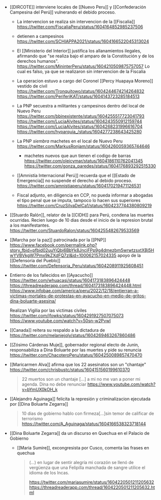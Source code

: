 - [[DIRCOTE]] interviene locales de [[Nuevo Peru]] y [[Confederación Campesina del Perú]] vulnerando el debido proceso.

  - La intervencion se realiza sin intervencion de la [[Fiscalia]] https://twitter.com/FiscaliaPeru/status/1604164852985237506

  - detienen a campesinos
    https://twitter.com/SCHIAPPA2021/status/1604166522045313024

  - El [[Ministerio del Interior]] justifica los allanamientos ilegales, afirmando que "se realiza bajo el amparo de la Constitución y de los derechos humanos". https://twitter.com/MininterPeru/status/1604210509875757057
    Lo cual es falso, ya que se realizaron sin intervencion de la Fiscalia

  - La operacion estuvo a cargo del Coronel [[Percy Huapaya Moreno]] vestido de civil
    https://twitter.com/Tronquitowo/status/1604244674214264832
    https://twitter.com/PeriferiKAT/status/1604143723285184513

  - La PNP secuestra a militantes y campesinos dentro del local de Nuevo Peru
    https://twitter.com/bbinexistente/status/1604255517723041793
    https://twitter.com/LuciaAlvites/status/1604243550912159744
    https://twitter.com/LuciaAlvites/status/1604268231996616704
    https://twitter.com/hyparquia_/status/1604277238643425280

  - La PNP _siembra_ machetes en el local de Nuevo Peru
    https://twitter.com/MarkusRonjam/status/1604260059365744646

    - machetes nuevos que aun tienen el codigo de barras
      https://twitter.com/oleicymar/status/1604186110762041345
      https://twitter.com/gonza_paredes/status/1604176893292515330

  - [[Amnistía Internacional Perú]] recuerda que el [[Estado de Emergencia]] no suspende el derecho al debido proceso. https://twitter.com/amnistiaperu/status/1604170219471126531

  - Fiscal adjunto, en diligencia en CCP, no pueda informar a abogadas el tipo penal que se imputa, tampoco lo hacen sus superiores
    https://twitter.com/CruzSilvaDelCa1/status/1604237744380809219

- [[Stuardo Ralón]], relator de la [[CIDH]] para Perú, condena las muertes ocurridas.
  Recien luego de 10 dias desde el inicio de la represion brutal a los manifestantes.
  https://twitter.com/StuardoRalon/status/1604255482679533569

- [[Marcha por la paz]] patrocinada por la [[PNP]]
  https://www.facebook.com/permalink.php?story_fbid=pfbid02uuYiQbj6BbYk8JncjFPp9g4dmezbm5wrwtzsxtXBj5HwYVBVkgW7Pmx9kZXdFQ7zl&id=100062157024335
  apoyo de la [[Defensoria del Pueblo]]
  https://twitter.com/Defensoria_Peru/status/1604208911925608451

- Entierro de los fallecidos en [[Ayacucho]]
  https://twitter.com/whuacasi/status/1604173183896424448
  https://threadreaderapp.com/thread/1604173183896424448.html
  https://www.infobae.com/america/peru/2022/12/18/entierran-a-victimas-mortales-de-protestas-en-ayacucho-en-medio-de-gritos-dina-boluarte-asesina/

  Realizan Vigilia por las victimas civiles https://twitter.com/jfowks/status/1604291927507075073
  https://www.youtube.com/watch?v=50sn-w2PvwI

- [[Canada]] reitera su respaldo a la dictadura de
  https://twitter.com/melaniejoly/status/1604269463267860486

- [[Zósimo Cárdenas Muje]], gobernador regional electo de Junin, responsabiliza a Dina Boluarte por las muertes y pide su renuncia
  https://twitter.com/ChacoteroPeru/status/1604250089857470470

- [[Maricarmen Alva]] afirma que los 22 asesinatos son un "chantaje" https://twitter.com/chrisbustc/status/1604151560199610370

  > 22 muertos son un chantaje [...] a mi no me van a poner mi agenda. Dina no debe renunciar https://www.youtube.com/watch?v=bYmUX0kOH_k

- [[Alejandro Aguinaga]] felicita la represión y criminalizacion ejecutada por [[Dina Boluarte Zegarra]]

  > 10 dias de gobierno hablo con firmeza[...]sin temor de calificar de terrorismo https://twitter.com/A_Aguinaga/status/1604166538323718144

- [[Dina Boluarte Zegarra]] da un discurso en Quechua en el Palacio de Gobierno
  - [[Maria Sumire]], excongresista por Cusco, comenta las frases en quechua
    > (...) en lugar de sentir alegría mi corazón se llenó de vergüenza que una Felipilla manchada de sangre utilice el idioma de los Incas.
    >
    > https://twitter.com/mariasumire/status/1604220501211205632 https://threadreaderapp.com/thread/1604220501211205632.html
